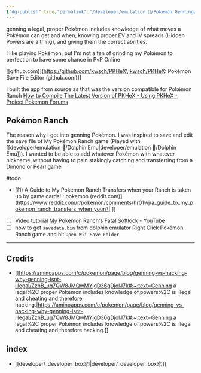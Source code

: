 ```yaml
---
{"dg-publish":true,"permalink":"/developer/emulation 👾/Pokemon Genning/","noteIcon":""}
---
```


genning a legal, proper Pokémon includes knowledge of what moves a Pokémon can get and when, knowing proper EV and IV spreads (Hidden Powers are a thing), and giving them the correct abilities.

I like playing Pokémon, but I'm not a fan of grinding my Pokémon to perfection to have some chance in PvP Online

[[github.com)](https://github.com/kwsch/PKHeX\|kwsch/PKHeX: Pokémon Save File Editor (github.com)]]

I built the app from source as that was the version compatible for Pokémon Ranch
[How to Compile The Latest Version of PKHeX - Using PKHeX - Project Pokemon Forums](https://projectpokemon.org/home/tutorials/save-editing/using-pkhex/how-to-compile-the-latest-version-of-pkhex-r79/)

## Pokémon Ranch
The reason why I got into genning Pokémon. I was inspired to save and edit the save file of My Pokémon Ranch game (Played with [[developer/emulation 👾/Dolphin Emu\|developer/emulation 👾/Dolphin Emu]]). I wanted to be able to add whatever Pokémon with whatever nickname, without having to pain stakingly catching and transferring from a Dimond or Pearl game  

#todo
- [[1) A Guide to My Pokemon Ranch Transfers when your Ranch is taken up by game cards! : pokemon (reddit.com)](https://www.reddit.com/r/pokemon/comments/hr01wj/a_guide_to_my_pokemon_ranch_transfers_when_your/\| ]]
- [ ] Video tutorial [My Pokemon Ranch's Fatal Softlock - YouTube](https://www.youtube.com/watch?v=_MPwWPsou6I)
- [ ] how to get `savedata.bin` from dolphin emulator Right Click Pokémon Ranch game and hit `Open Wii Save Folder`

---

## Credits
- [[https://aminoapps.com/c/pokemon/page/blog/genning-vs-hacking-why-genning-isnt-illegal/ZzhB_ug7QW8JMQwMYjgD36gDjolJ7k#:~:text=Genning a legal%2C proper Pokémon includes knowledge of,powers%2C is illegal and cheating and therefore hacking.\|https://aminoapps.com/c/pokemon/page/blog/genning-vs-hacking-why-genning-isnt-illegal/ZzhB_ug7QW8JMQwMYjgD36gDjolJ7k#:~:text=Genning a legal%2C proper Pokémon includes knowledge of,powers%2C is illegal and cheating and therefore hacking.]]
## index
- [[developer/_developer_box📦\|developer/_developer_box📦]]